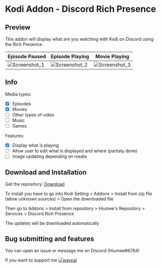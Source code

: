 # Kodi Addon - Discord Rich Presence

## Preview
This addon will display what are you watching with Kodi on Discord using the Rich Presence.

Episode Paused  | Episode Playing| Movie Playing
----------------|----------------|--------------
![Screenshot_1](https://i.imgur.com/Yd5h8jx.png)|![Screenshot_2](https://i.imgur.com/e5bGekT.png)|![Screenshot_3](https://i.imgur.com/06y8aoP.png)

## Info
Media types:
- [x] Episodes
- [x] Movies
- [ ] Other types of video
- [ ] Music
- [ ] Games

Features:
- [x] Display what is playing
- [ ] Allow user to edit what is displayed and where (partialy done)
- [ ] Image updating depending on media

## Download and Installation

Get the repository: [Download](https://github.com/Hiumee/kodi-repository/blob/main/zips/repository.hiumee/repository.hiumee-1.0.zip?raw=true)

To install you have to go into Kodi Setting > Addons > Install from zip file (allow unknown sources) > Open the downloaded file

Then go to Addons > Install from repository > Hiumee's Repository > Services > Discord Rich Presence

The updates will be downloaded automatically

## Bug submitting and features
You can open an issue or message me on Discord (Hiumee#6784)

If you want to support me
[![paypal](https://www.paypalobjects.com/en_US/i/btn/btn_donateCC_LG.gif)](https://www.paypal.me/hiumee)
